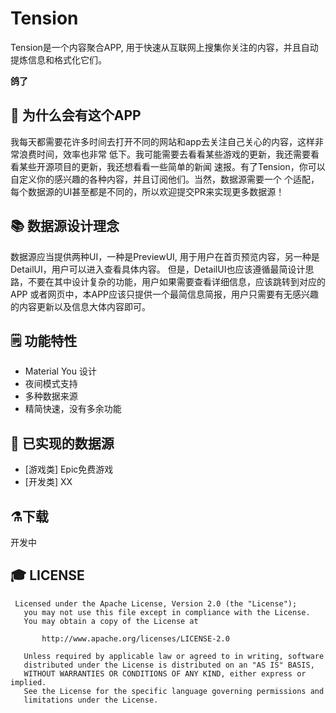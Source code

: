 # Tension
Tension是一个内容聚合APP, 用于快速从互联网上搜集你关注的内容，并且自动提炼信息和格式化它们。

**鸽了**

## 🎤 为什么会有这个APP
我每天都需要花许多时间去打开不同的网站和app去关注自己关心的内容，这样非常浪费时间，效率也非常
低下。我可能需要去看看某些游戏的更新，我还需要看看某些开源项目的更新，我还想看看一些简单的新闻
速报。有了Tension，你可以自定义你的感兴趣的各种内容，并且订阅他们。当然，数据源需要一个
个适配，每个数据源的UI甚至都是不同的，所以欢迎提交PR来实现更多数据源！

## 📚 数据源设计理念
数据源应当提供两种UI，一种是PreviewUI, 用于用户在首页预览内容，另一种是DetailUI，用户可以进入查看具体内容。
但是，DetailUI也应该遵循最简设计思路，不要在其中设计复杂的功能，用户如果需要查看详细信息，应该跳转到对应的APP
或者网页中，本APP应该只提供一个最简信息简报，用户只需要有无感兴趣的内容更新以及信息大体内容即可。

## 🗒️ 功能特性
* Material You 设计
* 夜间模式支持
* 多种数据来源
* 精简快速，没有多余功能

## 📝 已实现的数据源
* [游戏类] Epic免费游戏
* [开发类] XX

## ⚗️下载
开发中

## 🎓 LICENSE
```text
 Licensed under the Apache License, Version 2.0 (the "License");
   you may not use this file except in compliance with the License.
   You may obtain a copy of the License at

       http://www.apache.org/licenses/LICENSE-2.0

   Unless required by applicable law or agreed to in writing, software
   distributed under the License is distributed on an "AS IS" BASIS,
   WITHOUT WARRANTIES OR CONDITIONS OF ANY KIND, either express or implied.
   See the License for the specific language governing permissions and
   limitations under the License.
```
